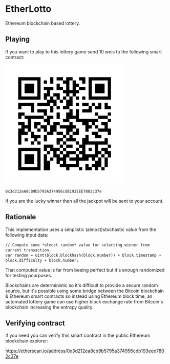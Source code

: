 # EtherLotto
Ethereum blockchain based lottery.

## Playing

If you want to play to this lottery game send 10 weis to the following smart contract:

![Smart contract QR code](etherlotto-qr.jpg)

```
0x3d212eA8cB9b5795A374956cdB193EEE7802c37e
```

If you are the lucky winner then all the jackpot will be sent to your account.

## Rationale

This implementation uses a simplistic (almost)stochastic value from the following input data:

```
// Compute some *almost random* value for selecting winner from current transaction.
var random = uint(block.blockhash(block.number)) + block.timestamp + block.difficulty + block.number;
```

That computed value is far from beeing perfect but it's enough randomized for testing pourposes.

Blockchains are deterministic so it's difficult to provide a secure random source, but it's possible using some bridge between the Bitcoin blockchain & Ethereum smart contracts so instead using Ethereum block time, an automated lottery game can use higher block exchange rate from Bitcoin's blockchain increasing the entropy quality.

## Verifying contract

If you need you can verify this smart contract in the public Ethereum blockchain explorer:

https://etherscan.io/address/0x3d212ea8cb9b5795a374956cdb193eee7802c37e
